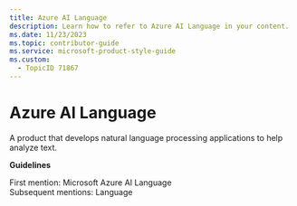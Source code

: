 ```yaml
---
title: Azure AI Language
description: Learn how to refer to Azure AI Language in your content.
ms.date: 11/23/2023
ms.topic: contributor-guide
ms.service: microsoft-product-style-guide
ms.custom:
  - TopicID 71867
---
```



# Azure AI Language

A product that develops natural language processing applications to help analyze text.

**Guidelines**

First mention: Microsoft Azure AI Language  
Subsequent mentions: Language  

